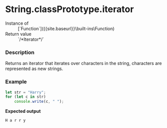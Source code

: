 # String.classPrototype.iterator

<dl>
<dt> Instance of </dt><dd markdown="1">
 [`Function`]({{site.baseurl}}\built-ins\Function) 
</dd>
<dt> Return value </dt><dd markdown="1">
 `/*Iterator*/` 
</dd>
</dl>

### Description

Returns an iterator that iterates over characters in the string, 
characters are represented as new strings.

### Example

```js
let str = "Harry";
for (let c in str)
    console.write(c, " ");
```

**Expected output**

```
H a r r y 
```


